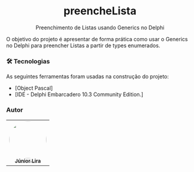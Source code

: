 <h1 align="center">preencheLista</h1> 
<p align="center">Preenchimento de Listas usando Generics no Delphi</p>


O objetivo do projeto é apresentar de forma prática como usar o Generics no Delphi para preencher Listas a partir de types enumerados. 

### 🛠 Tecnologias

As seguintes ferramentas foram usadas na construção do projeto:

- [Object Pascal]
- [IDE - Delphi Embarcadero  10.3  Community Edition.]

### Autor

<table>
  <tr>
    <td align="center"><a href="https://www.linkedin.com/in/jose-batista-lira-junior-13839678/">
    <img style="border-radius: 50%;" src="https://avatars.githubusercontent.com/u/30657984?s=400&u=d34312b2050d0eeafc04020771252f00fd6e113e&v=4" width="100px;" alt=""/><br /><sub><b>Júnior Lira</b></sub></a><br /></td>
    
  </tr>
  <tr>
  
</table>

